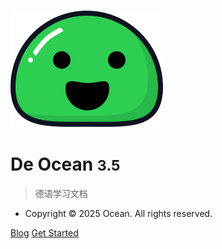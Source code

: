 <!-- _coverpage.md -->

![logo](_media/icon.svg)

# De Ocean <small>3.5</small>

> 德语学习文档

- Copyright © 2025 Ocean. All rights reserved.

[Blog](https://ocean.oneloved.cn)
[Get Started](#deutsch)